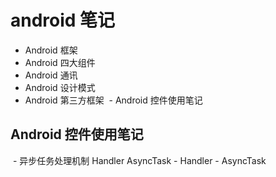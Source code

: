 # android 笔记
  - Android 框架
  - Android 四大组件
  - Android 通讯
  - Android 设计模式
  - Android 第三方框架
  - Android 控件使用笔记


## Android 控件使用笔记
  - 异步任务处理机制 Handler  AsyncTask
    - Handler 
    - AsyncTask
